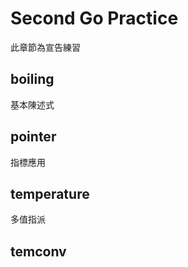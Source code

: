 # Second Go Practice

此章節為宣告練習

## boiling

基本陳述式

## pointer

指標應用

## temperature

多值指派

## temconv

